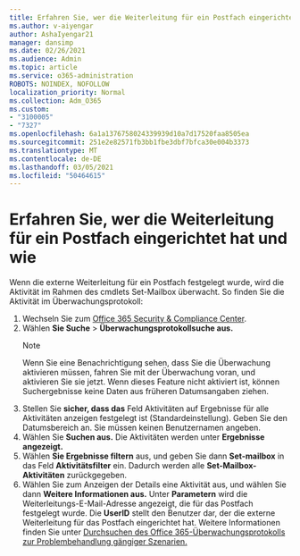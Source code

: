 ```yaml
---
title: Erfahren Sie, wer die Weiterleitung für ein Postfach eingerichtet hat und wie
ms.author: v-aiyengar
author: AshaIyengar21
manager: dansimp
ms.date: 02/26/2021
ms.audience: Admin
ms.topic: article
ms.service: o365-administration
ROBOTS: NOINDEX, NOFOLLOW
localization_priority: Normal
ms.collection: Adm_O365
ms.custom:
- "3100005"
- "7327"
ms.openlocfilehash: 6a1a1376758024339939d10a7d17520faa8505ea
ms.sourcegitcommit: 251e2e82571fb3bb1fbe3dbf7bfca30e004b3373
ms.translationtype: MT
ms.contentlocale: de-DE
ms.lasthandoff: 03/05/2021
ms.locfileid: "50464615"
---
```

# <a name="find-out-who-set-up-forwarding-on-a-mailbox-and-how"></a>Erfahren Sie, wer die Weiterleitung für ein Postfach eingerichtet hat und wie

Wenn die externe Weiterleitung für ein Postfach festgelegt wurde, wird die Aktivität im Rahmen des cmdlets Set-Mailbox überwacht. So finden Sie die Aktivität im Überwachungsprotokoll:

1. Wechseln Sie zum [Office 365 Security & Compliance Center](https://go.microsoft.com/fwlink/p/?linkid=2077143).
1. Wählen **Sie Suche** >  **Überwachungsprotokollsuche aus.**
    > [!NOTE]
    > Wenn Sie eine Benachrichtigung sehen, dass Sie die Überwachung aktivieren müssen, fahren Sie mit der Überwachung voran, und aktivieren Sie sie jetzt. Wenn dieses Feature nicht aktiviert ist, können Suchergebnisse keine Daten aus früheren Datumsangaben ziehen.
1. Stellen Sie **sicher, dass das** Feld Aktivitäten auf Ergebnisse für alle Aktivitäten anzeigen festgelegt ist (Standardeinstellung).  Geben Sie den Datumsbereich an. Sie müssen keinen Benutzernamen angeben.
1. Wählen Sie **Suchen aus.** Die Aktivitäten werden unter **Ergebnisse angezeigt.**
1. Wählen **Sie Ergebnisse filtern** aus, und geben Sie dann **Set-mailbox** in das Feld **Aktivitätsfilter** ein. Dadurch werden alle **Set-Mailbox-Aktivitäten** zurückgegeben.
1. Wählen Sie zum Anzeigen der Details eine Aktivität aus, und wählen Sie dann **Weitere Informationen aus.** Unter **Parametern** wird die Weiterleitungs-E-Mail-Adresse angezeigt, die für das Postfach festgelegt wurde. Die **UserID** stellt den Benutzer dar, der die externe Weiterleitung für das Postfach eingerichtet hat.
Weitere Informationen finden Sie unter [Durchsuchen des Office 365-Überwachungsprotokolls zur Problembehandlung gängiger Szenarien.](https://go.microsoft.com/fwlink/?linkid=2103944)